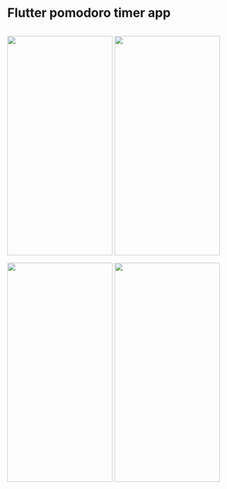 # Flutter pomodoro timer app

<br>

<div>
<div style="display: flex;">
<img style="margin-right: 5px;" width="240" height="500" src="https://github.com/JongminChoi98/pomodoro-timer/assets/138505370/fa90b4ed-2284-4cdd-9bab-7581c926fed4">
<img style="margin-right: 5px;" width="240" height="500" src="https://github.com/JongminChoi98/pomodoro-timer/assets/138505370/720fe14a-96a8-4576-9aaf-61e248692050">
</div>

<br>

<div>
<div style="display: flex;">
<img style="margin-right: 5px;" width="240" height="500" src="https://github.com/JongminChoi98/pomodoro-timer/assets/138505370/8b9de169-1b2d-40de-a480-43905ce50847">
<img style="margin-right: 5px;" width="240" height="500" src="https://github.com/JongminChoi98/pomodoro-timer/assets/138505370/99d17522-5289-4b1c-a138-d1e416b237dc">
</div>
